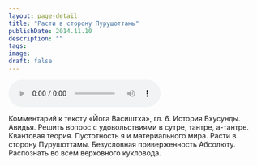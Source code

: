 ```yaml
---
layout: page-detail
title: "Расти в сторону Пурушоттамы"
publishDate: 2014.11.10
description: ""
tags:
image:
draft: false
---
```


<audio title="2014.11.10 - Расти в сторону Пурушоттамы.mp3" src="/upload/iblock/cf2/cf2969b38a363b0115a4a4b39d664663.mp3" controls=""></audio>

 Комментарий к тексту «Йога Васиштха», гл. 6\. История Бхусунды. Авидья. Решить вопрос с удовольствиями в сутре, тантре, а-тантре. Квантовая теория. Пустотность я и материального мира. Расти в сторону Пурушоттамы. Безусловная приверженность Абсолюту. Распознать во всем верховного кукловода. 

  
